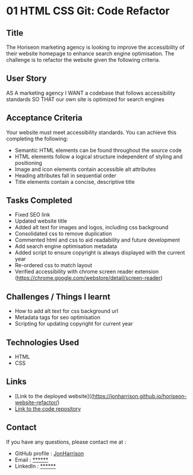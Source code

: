 # 01 HTML CSS Git: Code Refactor

## Title

The Horiseon marketing agency is looking to improve the accessibility of their website homepage to enhance search engine optimisation. The challenge is to refactor the website given the following criteria.

## User Story

AS A marketing agency
I WANT a codebase that follows accessibility standards
SO THAT our own site is optimized for search engines

## Acceptance Criteria

Your website must meet accessibility standards. You can achieve this completing the following:

* Semantic HTML elements can be found throughout the source code
* HTML elements follow a logical structure independent of styling and positioning
* Image and icon elements contain accessible alt attributes
* Heading attributes fall in sequential order
* Title elements contain a concise, descriptive title

## Tasks Completed

* Fixed SEO link
* Updated website title
* Added alt text for images and logos, including css background
* Consolidated css to remove duplication
* Commented html and css to aid readability and future development
* Add search engine optimisation metadata
* Added script to ensure copyright is always displayed with the current year
* Re-ordered css to match layout
* Verified accessibility with chrome screen reader extension (https://chrome.google.com/webstore/detail/screen-reader)

## Challenges / Things I learnt

* How to add alt text for css background url
* Metadata tags for seo optimisation
* Scripting for updating copyright for current year

## Technologies Used

- HTML
- CSS

## Links

* [Link to the deployed website]((https://jonharrison.github.io/horiseon-website-refactor/)
* [Link to the code repository](https://github.com/JonHarrison/horiseon-website-refactor)

## Contact

If you have any questions, please contact me at :

* GitHub profile : [JonHarrison](https://github.com/JonHarrison)
* Email : [******]()
* LinkedIn : [******]()
